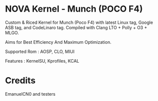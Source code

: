 # NOVA Kernel - Munch (POCO F4) 
Custom & Riced Kernel for Munch (Poco F4) with latest Linux tag, Google ASB tag, and CodeLinaro tag. Compiled with Clang LTO + Polly + O3 + MLGO.

Aims for Best Efficiency And Maximum Optimization.

Supported Rom : AOSP, CLO, MIUI

Features : KernelSU, Kprofiles, KCAL

# Credits
EmanuelCN0 and testers

